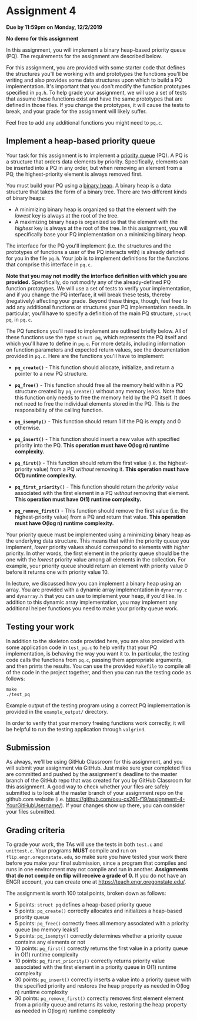 # Assignment 4
**Due by 11:59pm on Monday, 12/2/2019**

**No demo for this assignment**

In this assignment, you will implement a binary heap-based priority queue (PQ).  The requirements for the assignment are described below.

For this assignment, you are provided with some starter code that defines the structures you'll be working with and prototypes the functions you'll be writing and also provides some data structures upon which to build a PQ implementation.  It's important that you don't modify the function prototypes specified in `pq.h`. To help grade your assignment, we will use a set of tests that assume these functions exist and have the same prototypes that are defined in those files. If you change the prototypes, it will cause the tests to break, and your grade for the assignment will likely suffer.

Feel free to add any additional functions you might need to `pq.c`.

## Implement a heap-based priority queue

Your task for this assignment is to implement a [priority queue](https://en.wikipedia.org/wiki/Priority_queue) (PQ).  A PQ is a structure that orders data elements by priority.  Specifically, elements can be inserted into a PQ in any order, but when removing an element from a PQ, the highest-priority element is always removed first.

You must build your PQ using a [binary heap](https://en.wikipedia.org/wiki/Binary_heap).  A binary heap is a data structure that takes the form of a binary tree.  There are two different kinds of binary heaps:
  * A minimizing binary heap is organized so that the element with the *lowest* key is always at the root of the tree.
  * A maximizing binary heap is organized so that the element with the *highest* key is always at the root of the tree.
In this assignment, you will specifically base your PQ implementation on a minimizing binary heap.

The interface for the PQ you'll implement (i.e. the structures and the prototypes of functions a user of the PQ interacts with) is already defined for you in the file `pq.h`.  Your job is to implement definitions for the functions that comprise this interface in `pq.c`.

**Note that you may not modify the interface definition with which you are provided.**  Specifically, do not modify any of the already-defined PQ function prototypes.  We will use a set of tests to verify your implementation, and if you change the PQ interface, it will break these tests, thereby (negatively) affecting your grade.  Beyond these things, though, feel free to add any additional functions or structures your PQ implementation needs.  In particular, you'll have to specify a definition of the main PQ structure, `struct pq`, in `pq.c`.

The PQ functions you'll need to implement are outlined briefly below.  All of these functions use the type `struct pq`, which represents the PQ itself and which you'll have to define in `pq.c`.  For more details, including information on function parameters and expected return values, see the documentation provided in `pq.c`.  Here are the functions you'll have to implement:

  * **`pq_create()`** - This function should allocate, initialize, and return a pointer to a new PQ structure.

  * **`pq_free()`** - This function should free all the memory held within a PQ structure created by `pq_create()` without any memory leaks.  Note that this function only needs to free the memory held by the PQ itself.  It does not need to free the individual elements stored in the PQ.  This is the responsibility of the calling function.

  * **`pq_isempty()`** - This function should return 1 if the PQ is empty and 0 otherwise.

  * **`pq_insert()`** - This function should insert a new value with specified priority into the PQ.  **This operation must have O(log n) runtime complexity.**

  * **`pq_first()`** - This function should return the first value (i.e. the highest-priority value) from a PQ *without* removing it.  **This operation must have O(1) runtime complexity.**

  * **`pq_first_priority()`** - This function should return the *priority value* associated with the first element in a PQ *without* removing that element.  **This operation must have O(1) runtime complexity.**

  * **`pq_remove_first()`** - This function should remove the first value (i.e. the highest-priority value) from a PQ and return that value.  **This operation must have O(log n) runtime complexity.**

Your priority queue must be implemented using a minimizing binary heap as the underlying data structure.  This means that within the priority queue you implement, *lower* priority values should correspond to elements with *higher* priority.  In other words, the first element in the priority queue should be the one with the *lowest* priority value among all elements in the collection.  For example, your priority queue should return an element with priority value 0 before it returns one with priority value 10.

In lecture, we discussed how you can implement a binary heap using an array.  You are provided with a dynamic array implementation in `dynarray.c` and `dynarray.h` that you can use to implement your heap, if you'd like.  In addition to this dynamic array implementation, you may implement any additional helper functions you need to make your priority queue work.

## Testing your work

In addition to the skeleton code provided here, you are also provided with some application code in `test_pq.c` to help verify that your PQ implementation, is behaving the way you want it to.  In particular, the testing code calls the functions from `pq.c`, passing them appropriate arguments, and then prints the results.  You can use the provided `Makefile` to compile all of the code in the project together, and then you can run the testing code as follows:
```
make
./test_pq
```
Example output of the testing program using a correct PQ implementation is provided in the `example_output/` directory.

In order to verify that your memory freeing functions work correctly, it will be helpful to run the testing application through `valgrind`.

## Submission

As always, we'll be using GitHub Classroom for this assignment, and you will submit your assignment via GitHub. Just make sure your completed files are committed and pushed by the assignment's deadline to the master branch of the GitHub repo that was created for you by GitHub Classroom for this assignment. A good way to check whether your files are safely submitted is to look at the master branch of your assignment repo on the github.com website (i.e. https://github.com/osu-cs261-f19/assignment-4-YourGitHubUsername/). If your changes show up there, you can consider your files submitted.

## Grading criteria

To grade your work, the TAs will use the tests in both `test.c` and `unittest.c`.  Your programs **MUST** compile and run on `flip.engr.oregonstate.edu`, so make sure you have tested your work there before you make your final submission, since a program that compiles and runs in one environment may not compile and run in another.  **Assignments that do not compile on flip will receive a grade of 0.**  If you do not have an ENGR account, you can create one at https://teach.engr.oregonstate.edu/.

The assignment is worth 100 total points, broken down as follows:

  * 5 points: `struct pq` defines a heap-based priority queue
  * 5 points: `pq_create()` correctly allocates and initializes a heap-based priority queue
  * 5 points: `pq_free()` correctly frees all memory associated with a priority queue (no memory leaks!)
  * 5 points: `pq_isempty()` correctly determines whether a priority queue contains any elements or not
  * 10 points: `pq_first()` correctly returns the first value in a priority queue in O(1) runtime complexity
  * 10 points: `pq_first_priority()` correctly returns priority value associated with the first element in a priority queue in O(1) runtime complexity
  * 30 points: `pq_insert()` correctly inserts a value into a priority queue with the specified priority and restores the heap property as needed in O(log n) runtime complexity
  * 30 points: `pq_remove_first()` correctly removes first element element from a priority queue and returns its value, restoring the heap property as needed in O(log n) runtime complexity
